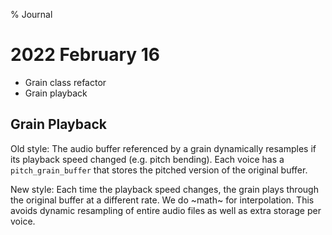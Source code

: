 % Journal

# 2022 February 16
- Grain class refactor
- Grain playback 
## Grain Playback

Old style: The audio buffer referenced by a grain dynamically resamples if its playback speed changed (e.g. pitch bending). Each voice has a `pitch_grain_buffer` that stores the pitched version of the original buffer.

New style: Each time the playback speed changes, the grain plays through the original buffer at a different rate. We do ~math~ for interpolation. This avoids dynamic resampling of entire audio files as well as extra storage per voice.


